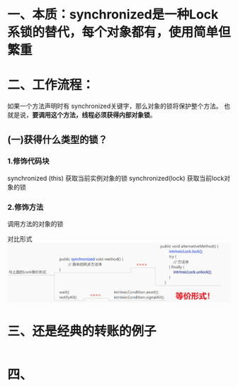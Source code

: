 # 一、本质：synchronized是一种Lock系锁的替代，每个对象都有，使用简单但繁重

# 二、工作流程：
如果一个方法声明时有 synchronized关键字，那么对象的锁将保护整个方法。
也就是说，**要调用这个方法，线程必须获得内部对象锁**。

## (一)获得什么类型的锁？

### 1.修饰代码块
 synchronized (this)
  获取当前实例对象的锁
 synchronized(lock)
  获取当前lock对象的锁

### 2.修饰方法
 调用方法的对象的锁

对比形式![alt text](../../../../../img/synchronized系和Lock系锁比较.png)

# 三、还是经典的转账的例子
```java

```

# 四、